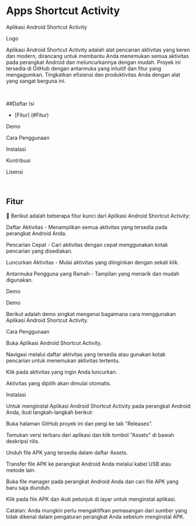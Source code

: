 # Apps Shortcut Activity

Aplikasi Android Shortcut Activity

Logo

Aplikasi Android Shortcut Activity adalah alat pencarian aktivitas yang keren dan modern, dirancang untuk membantu Anda menemukan semua aktivitas pada perangkat Android dan meluncurkannya dengan mudah. Proyek ini tersedia di GitHub dengan antarmuka yang intuitif dan fitur yang mengagumkan. Tingkatkan efisiensi dan produktivitas Anda dengan alat yang sangat berguna ini.

 

##Daftar Isi

- [Fitur] (#Fitur)

Demo

Cara Penggunaan

Instalasi

Kontribusi

Lisensi

 

## Fitur

:rocket: Berikut adalah beberapa fitur kunci dari Aplikasi Android Shortcut Activity:

Daftar Aktivitas - Menampilkan semua aktivitas yang tersedia pada perangkat Android Anda.

Pencarian Cepat - Cari aktivitas dengan cepat menggunakan kotak pencarian yang disediakan.

Luncurkan Aktivitas - Mulai aktivitas yang diinginkan dengan sekali klik.

Antarmuka Pengguna yang Ramah - Tampilan yang menarik dan mudah digunakan.

Demo

Demo

Berikut adalah demo singkat mengenai bagaimana cara menggunakan Aplikasi Android Shortcut Activity.

Cara Penggunaan

Buka Aplikasi Android Shortcut Activity.

Navigasi melalui daftar aktivitas yang tersedia atau gunakan kotak pencarian untuk menemukan aktivitas tertentu.

Klik pada aktivitas yang ingin Anda luncurkan.

Aktivitas yang dipilih akan dimulai otomatis.

Instalasi

Untuk menginstal Aplikasi Android Shortcut Activity pada perangkat Android Anda, ikuti langkah-langkah berikut:

Buka halaman GitHub proyek ini dan pergi ke tab "Releases".

Temukan versi terbaru dari aplikasi dan klik tombol "Assets" di bawah deskripsi rilis.

Unduh file APK yang tersedia dalam daftar Assets.

Transfer file APK ke perangkat Android Anda melalui kabel USB atau metode lain.

Buka file manager pada perangkat Android Anda dan cari file APK yang baru saja diunduh.

Klik pada file APK dan ikuti petunjuk di layar untuk menginstal aplikasi.

Catatan: Anda mungkin perlu mengaktifkan pemasangan dari sumber yang tidak dikenal dalam pengaturan perangkat Anda sebelum menginstal APK.

